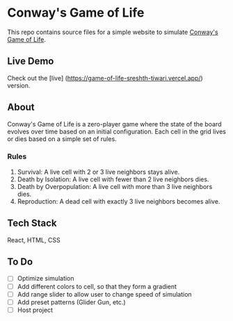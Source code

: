 # Conway's Game of Life

This repo contains source files for a simple website to simulate [Conway's Game of Life](https://en.wikipedia.org/wiki/Conway%27s_Game_of_Life).

## Live Demo

Check out the [live] (https://game-of-life-sreshth-tiwari.vercel.app/) version.

## About

Conway's Game of Life is a zero-player game where the state of the board evolves over time based on an initial configuration. Each cell in the grid lives or dies based on a simple set of rules.

### Rules

1. Survival: A live cell with 2 or 3 live neighbors stays alive.
2. Death by Isolation: A live cell with fewer than 2 live neighbors dies.
3. Death by Overpopulation: A live cell with more than 3 live neighbors dies.
4. Reproduction: A dead cell with exactly 3 live neighbors becomes alive.

## Tech Stack

React, HTML, CSS

## To Do

- [ ] Optimize simulation
- [ ] Add different colors to cell, so that they form a gradient
- [ ] Add range slider to allow user to change speed of simulation
- [ ] Add preset patterns (Glider Gun, etc.)
- [ ] Host project
